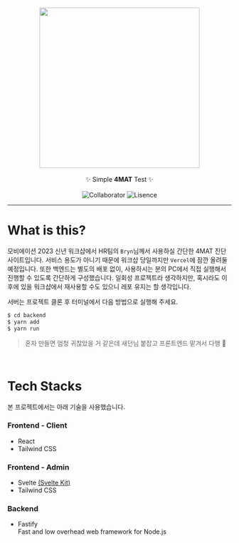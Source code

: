 <p align="center">
  <br>
  <img src="https://user-images.githubusercontent.com/42988225/210541263-fae6fd45-8bda-452c-a4a6-0997080139f6.png" width="360px">
  <br>
  <br>
  <span>✨ Simple <b>4MAT</b> Test ✨</span>
  <br>
  <br>
  <img src="https://img.shields.io/badge/collabo-rosenfense-rightgreen" alt="Collaborator">
  <img src="https://img.shields.io/badge/lisence-MIT-blue" alt="Lisence">
</p>

---

# What is this?

모비에이션 2023 신년 워크샵에서 HR팀의 `Bryn`님께서 사용하실 간단한 4MAT 진단 사이트입니다. 서비스 용도가 아니기 때문에 워크샵 당일까지만 `Vercel`에 잠깐 올려둘 예정입니다. 또한 백엔드는 별도의 배포 없이, 사용하시는 분의 PC에서 직접 실행해서 진행할 수 있도록 간단하게 구성했습니다. 일회성 프로젝트라 생각하지만, 혹시라도 이후에 있을 워크샵에서 재사용할 수도 있으니 레포 유지는 할 생각입니다.

서버는 프로젝트 클론 후 터미널에서 다음 방법으로 실행해 주세요.

```bash
$ cd backend
$ yarn add
$ yarn run
```

> 혼자 만들면 엄청 귀찮았을 거 같은데 새던님 붙잡고 프론트엔드 맡겨서 다행 🤣

<br>

# Tech Stacks

본 프로젝트에서는 아래 기술을 사용했습니다.

### Frontend - Client

- React
- Tailwind CSS

### Frontend - Admin

- Svelte <a href="https://kit.svelte.dev/" target="_blank">(Svelte Kit)</a>
- Tailwind CSS

### Backend

- Fastify <br/>Fast and low overhead web framework for Node.js
